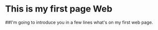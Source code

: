 # This is my first page Web


##I'm going to introduce you in a few lines what's on my first web page.